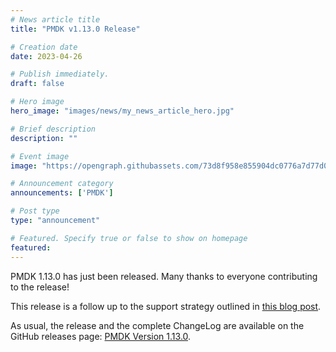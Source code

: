 ```yaml
---
# News article title
title: "PMDK v1.13.0 Release"

# Creation date
date: 2023-04-26

# Publish immediately. 
draft: false

# Hero image
hero_image: "images/news/my_news_article_hero.jpg"

# Brief description
description: ""

# Event image
image: "https://opengraph.githubassets.com/73d8f958e855904dc0776a7d77d0f0d3698a65b1/pmem/pmdk"

# Announcement category
announcements: ['PMDK']

# Post type
type: "announcement"

# Featured. Specify true or false to show on homepage
featured: 
---
```


PMDK 1.13.0 has just been released. Many thanks to everyone contributing to the release!

This release is a follow up to the support strategy outlined in
[this blog post](/blog/2022/11/update-on-pmdk-and-our-long-term-support-strategy).

As usual, the release and the complete ChangeLog are available on the GitHub releases page:
[PMDK Version 1.13.0](https://github.com/pmem/pmdk/releases/tag/1.13.0).
